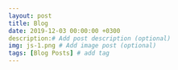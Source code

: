 ```yaml
---
layout: post
title: Blog
date: 2019-12-03 00:00:00 +0300
description:# Add post description (optional)
img: js-1.png # Add image post (optional)
tags: [Blog Posts] # add tag
---
```


